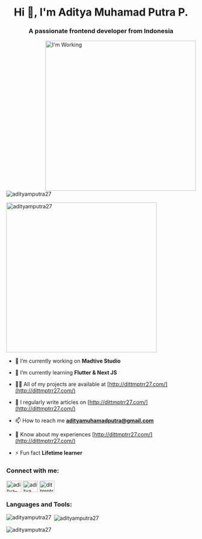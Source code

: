 <!-- [![MasterHead](https://dittmptrr27.com/banner.png)](https://dittmptrr27.com) -->

<h1 align="center" style="padding-top: 10em;">Hi 👋, I'm Aditya Muhamad Putra P.</h1>
<h3 align="center">A passionate frontend developer from Indonesia</h3>
<img align="right" width="400" alt="I'm Working" src="https://thumbs.gfycat.com/AlertAdventurousAngwantibo-max-1mb.gif">

<p align="left"> <img src="https://komarev.com/ghpvc/?username=adityamputra27&label=Profile%20views&color=0e75b6&style=flat" alt="adityamputra27" /> </p>

<p align="left"> <a href="https://github.com/ryo-ma/github-profile-trophy"><img width="400" src="https://github-profile-trophy.vercel.app/?username=adityamputra27" alt="adityamputra27" /></a> </p>

- 🔭 I’m currently working on **Madtive Studio**

- 🌱 I’m currently learning **Flutter & Next JS**

- 👨‍💻 All of my projects are available at [http://dittmptrr27.com/](http://dittmptrr27.com/)

- 📝 I regularly write articles on [http://dittmptrr27.com/](http://dittmptrr27.com/)

- 📫 How to reach me **adityamuhamadputra@gmail.com**

- 📄 Know about my experiences [http://dittmptrr27.com/](http://dittmptrr27.com/)

- ⚡ Fun fact **Lifetime learner**

<h3 align="left">Connect with me:</h3>
<p align="left">
<a href="https://linkedin.com/in/aditya-muhamad-putra-p" target="blank"><img align="center" src="https://raw.githubusercontent.com/rahuldkjain/github-profile-readme-generator/master/src/images/icons/Social/linked-in-alt.svg" alt="aditya-muhamad-putra-p" height="30" width="40" /></a>
<a href="https://fb.com/aditya putra" target="blank"><img align="center" src="https://raw.githubusercontent.com/rahuldkjain/github-profile-readme-generator/master/src/images/icons/Social/facebook.svg" alt="aditya putra" height="30" width="40" /></a>
<a href="https://instagram.com/dittmptrr27" target="blank"><img align="center" src="https://raw.githubusercontent.com/rahuldkjain/github-profile-readme-generator/master/src/images/icons/Social/instagram.svg" alt="dittmptrr27" height="30" width="40" /></a>
</p>

<h3 align="left">Languages and Tools:</h3>

<p><img align="left" src="https://github-readme-stats.vercel.app/api/top-langs?username=adityamputra27&show_icons=true&locale=en&layout=compact" alt="adityamputra27" /></p>

<p>&nbsp;<img align="center" src="https://github-readme-stats.vercel.app/api?username=adityamputra27&show_icons=true&locale=en" alt="adityamputra27" /></p>

<p><img align="center" src="https://github-readme-streak-stats.herokuapp.com/?user=adityamputra27&" alt="adityamputra27" /></p>
